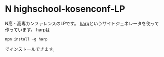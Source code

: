 # N highschool-kosenconf-LP
N高・高専カンファレンスのLPです。
[harp](http://harpjs.com)というサイトジェネレータを使って作っています。
harpは

    npm install -g harp

でインストールできます。
